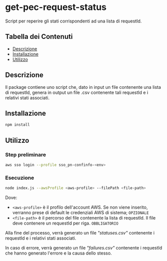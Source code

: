 # get-pec-request-status

Script per reperire gli stati corrispondenti ad una lista di requestId.

## Tabella dei Contenuti

- [Descrizione](#descrizione)
- [Installazione](#installazione)
- [Utilizzo](#utilizzo)

## Descrizione

Il package contiene uno script che, dato in input un file contenente una lista di requestId, genera in output un file .csv contenente tali requestId
e i relativi stati associati.

## Installazione

```bash
npm install
```

## Utilizzo

### Step preliminare

```bash
aws sso login --profile sso_pn-confinfo-<env>
```

### Esecuzione

```bash
node index.js --awsProfile <aws-profile> --filePath <file-path>
```

Dove:

- `<aws-profile>` è il profilo dell'account AWS. Se non viene inserito, verranno prese di default le credenziali AWS di sistema; `OPZIONALE`
- `<file-path>` è il percorso del file contenente la lista di requestId. Il file deve contenere un requestId per riga. `OBBLIGATORIO`

Alla fine del processo, verrà generato un file _"statuses.csv"_ contenente i requestId e i relativi stati associati.

In caso di errore, verrà generato un file _"failures.csv"_ contenente i requestId che hanno generato l'errore e la causa dello stesso.
```